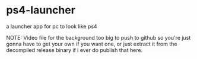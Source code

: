 # ps4-launcher
 a launcher app for pc to look like ps4

NOTE: Video file for the background too big to push to github so you're just gonna have to get your own if you want one, or just extract it from the decompiled release binary if i ever do publish that here.
